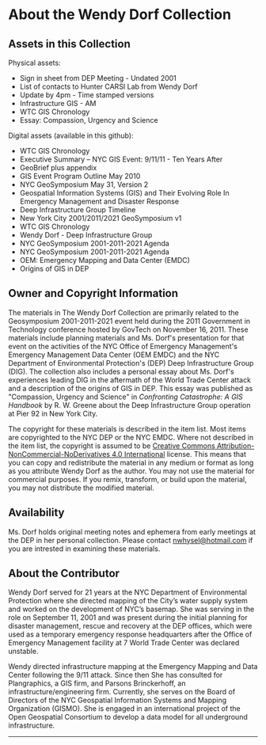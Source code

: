 <h1>About the Wendy Dorf Collection</h1>

<h2>Assets in this Collection</h2>

Physical assets:
* Sign in sheet from DEP Meeting - Undated 2001
* List of contacts to Hunter CARSI Lab from Wendy Dorf
* Update by 4pm - Time stamped versions
* Infrastructure GIS - AM
* WTC GIS Chronology
* Essay: Compassion, Urgency and Science


Digital assets (available in this github):
* WTC GIS Chronology
* Executive Summary – NYC GIS Event: 9/11/11 - Ten Years After
* GeoBrief plus appendix
* GIS Event Program Outline May 2010
* NYC GeoSymposium May 31, Version 2
* Geospatial Information Systems (GIS) and Their Evolving Role In Emergency Management and Disaster Response
* Deep Infrastructure Group Timeline
* New York City 2001/2011/2021 GeoSymposium v1
* WTC GIS Chronology
* Wendy Dorf - Deep Infrastructure Group
* NYC GeoSymposium 2001-2011-2021 Agenda
* NYC GeoSymposium 2001-2011-2021 Agenda
* OEM: Emergency Mapping and Data Center (EMDC)
* Origins of GIS in DEP

<h2>Owner and Copyright Information</h2>

The materials in The Wendy Dorf Collection are primarily related to the Geosymposium 2001-2011-2021 event held during the 2011 Government in Technology conference hosted by GovTech on November 16, 2011. These materials include planning materials and Ms. Dorf's presentation for that event on the activities of the NYC Office of Emergency Management's Emergency Management Data Center (OEM EMDC) and the NYC Department of Environmental Protection's (DEP) Deep Infrastructure Group (DIG). The collection also includes a personal essay about Ms. Dorf's experiences leading DIG in the aftermath of the World Trade Center attack and a description of the origins of GIS in DEP. This essay was published as "Compassion, Urgency and Science" in <cite>Confronting Catastrophe: A GIS Handbook</cite> by R. W. Greene about the Deep Infrastructure Group operation at Pier 92 in New York City. 

The copyright for these materials is described in the item list. Most items are copyrighted to the NYC DEP or the NYC EMDC. Where not described in the item list, the copyright is assumed to be <a href="https://creativecommons.org/licenses/by-nc-nd/4.0/">Creative Commons Attribution-NonCommercial-NoDerivatives 4.0 International</a> license. This means that you can copy and redistribute the material in any medium or format as long as you attribute Wendy Dorf as the author. You may not use the material for commercial purposes. If you remix, transform, or build upon the material, you may not distribute the modified material.

<h2>Availability</h2>

Ms. Dorf holds original meeting notes and ephemera from early meetings at the DEP in her personal collection. Please contact nwhysel@hotmail.com if you are intrested in examining these materials.

<h2>About the Contributor</h2>

Wendy Dorf served for 21 years at the NYC Department of Environmental Protection where she directed mapping of the City’s water supply system and worked on the development of NYC’s basemap. She was serving in the role on September 11, 2001 and was present during the initial planning for disaster management, rescue and recovery at the DEP offices, which were used as a temporary emergency response headquarters after the Office of Emergency Management facility at 7 World Trade Center was declared unstable.

Wendy directed infrastructure mapping at the Emergency Mapping and Data Center following the 9/11 attack.  Since then She has consulted for Plangraphics, a GIS firm, and Parsons Brinckerhoff, an infrastructure/engineering firm. Currently, she serves on the Board of Directors of the NYC Geospatial Information Systems and Mapping Organization (GISMO). She is engaged in an international project of the Open Geospatial Consortium to develop a data model for all underground infrastructure.
________________________________________________________________________

